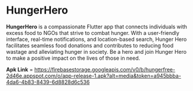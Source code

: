 # HungerHero

**HungerHero** is a compassionate Flutter app that connects individuals with excess food to NGOs that strive to combat hunger. With a user-friendly interface, real-time notifications, and location-based search, Hunger Hero facilitates seamless food donations and contributes to reducing food wastage and alleviating hunger in society. Be a hero and join Hunger Hero to make a positive impact on the lives of those in need.

**Apk Link** = https://firebasestorage.googleapis.com/v0/b/hungerfree-2d46e.appspot.com/o/app-release-1.apk?alt=media&token=a945bbba-4da6-4b83-8439-6d8828d6c536